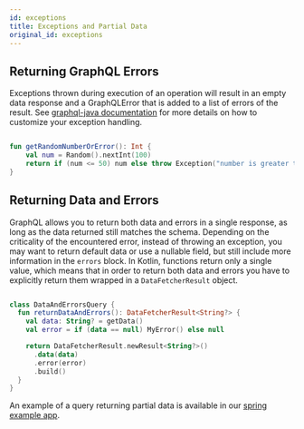 ```yaml
---
id: exceptions
title: Exceptions and Partial Data
original_id: exceptions
---
```

## Returning GraphQL Errors

Exceptions thrown during execution of an operation will result in an empty data response and a GraphQLError that is added to a list of errors of the result.
See [graphql-java documentation](https://www.graphql-java.com/documentation/v14/execution/) for more details on how to customize your exception handling.

```kotlin

fun getRandomNumberOrError(): Int {
    val num = Random().nextInt(100)
    return if (num <= 50) num else throw Exception("number is greater than 50")
}

```

## Returning Data and Errors

GraphQL allows you to return both data and errors in a single response, as long as the data returned still matches the schema. Depending on the criticality of the encountered error, instead of throwing an exception, you may want to return
default data or use a nullable field, but still include more information in the `errors` block. In Kotlin, functions return only a single value, which means that in order to return both data
and errors you have to explicitly return them wrapped in a `DataFetcherResult` object.

```kotlin

class DataAndErrorsQuery {
  fun returnDataAndErrors(): DataFetcherResult<String?> {
    val data: String? = getData()
    val error = if (data == null) MyError() else null

    return DataFetcherResult.newResult<String?>()
      .data(data)
      .error(error)
      .build()
  }
}

```

An example of a query returning partial data is available in our [spring example app](https://github.com/ExpediaGroup/graphql-kotlin/blob/master/examples/spring/src/main/kotlin/com/expediagroup/graphql/examples/query/DataAndErrorsQuery.kt).
